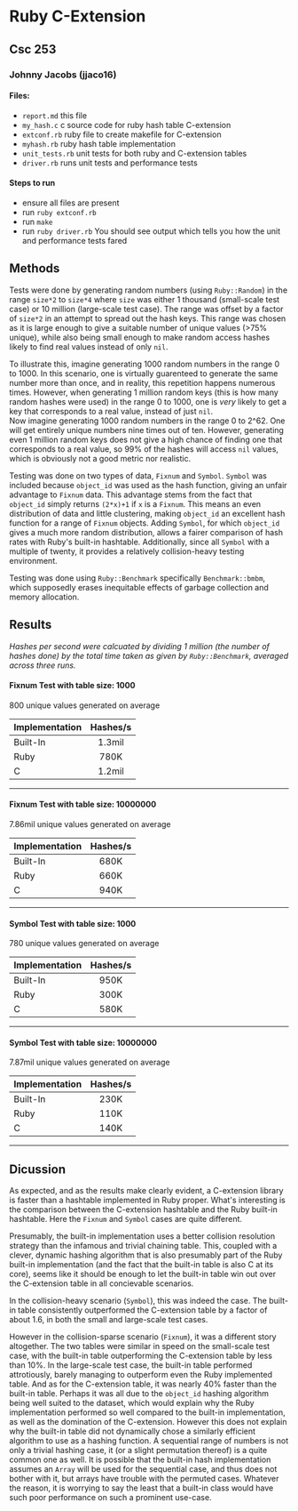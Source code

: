 # Ruby C-Extension
## Csc 253
### Johnny Jacobs (jjaco16)

#### Files:
- `report.md` this file
- `my_hash.c` c source code for ruby hash table C-extension
- `extconf.rb` ruby file to create makefile for C-extension
- `myhash.rb` ruby hash table implementation
- `unit_tests.rb` unit tests for both ruby and C-extension tables
- `driver.rb` runs unit tests and performance tests

#### Steps to run
- ensure all files are present
- run `ruby extconf.rb`
- run `make`
- run `ruby driver.rb`
You should see output which tells you how the unit and performance tests fared



## Methods

Tests were done by generating random numbers (using `Ruby::Random`) in the range `size*2` to `size*4` where `size` was either 1 thousand (small-scale test case) or 10 million (large-scale test case). The range was offset by a factor of `size*2` in an attempt to spread out the hash keys. This range was chosen as it is large enough to give a suitable number of unique values (>75% unique), while also being small enough to make random access hashes likely to find real values instead of only `nil`.

To illustrate this, imagine generating 1000 random numbers in the range 0 to 1000. In this scenario, one is virtually guarenteed to generate the same number more than once, and in reality, this repetition happens numerous times. However, when generating 1 million random keys (this is how many random hashes were used)  in the range 0 to 1000, one is *very* likely to get a key that corresponds to a real value, instead of just `nil`.  
Now imagine generating 1000 random numbers in the range 0 to 2^62. One will get entirely unique numbers nine times out of ten. However, generating even 1 million random keys does not give a high chance of finding one that corresponds to a real value, so 99% of the hashes will access `nil` values, which is obviously not a good metric nor realistic.

Testing was done on two types of data, `Fixnum` and `Symbol`. `Symbol` was included because `object_id` was used as the hash function, giving an unfair advantage to `Fixnum` data. This advantage stems from the fact that `object_id` simply returns `(2*x)+1` if `x` is a `Fixnum`. This means an even distribution of data and little clustering, making `object_id` an excellent hash function for a range of `Fixnum` objects. Adding `Symbol`, for which `object_id` gives a much more random distribution, allows a fairer comparison of hash rates with Ruby's built-in hashtable. Additionally, since all `Symbol` with a multiple of twenty, it provides a relatively collision-heavy testing environment.

Testing was done using `Ruby::Benchmark` specifically `Benchmark::bmbm`, which supposedly erases inequitable effects of garbage collection and memory allocation.

## Results

*Hashes per second were calcuated by dividing 1 million (the number of hashes done) by the total time taken as given by `Ruby::Benchmark`, averaged across three runs.*


#### Fixnum Test with table size: 1000

800 unique values generated on average

| Implementation | Hashes/s      |
|:-------------  |:-------------:|
| Built-In       | 1.3mil 		 |
| Ruby 		     | 780K		     |
| C 			 | 1.2mil 		 |

-----------------------------------------


#### Fixnum Test with table size: 10000000


7.86mil unique values generated on average

| Implementation | Hashes/s      |
|:-------------  |:-------------:|
| Built-In       | 680K 		 |
| Ruby 		     | 660K		     |
| C 			 | 940K 		 |

-----------------------------------------


#### Symbol Test with table size: 1000

780 unique values generated on average

| Implementation | Hashes/s      |
|:-------------  |:-------------:|
| Built-In       | 950K 		 |
| Ruby 		     | 300K		     |
| C 			 | 580K 		 |

-----------------------------------------


#### Symbol Test with table size: 10000000

7.87mil unique values generated on average

| Implementation | Hashes/s      |
|:-------------  |:-------------:|
| Built-In       | 230K 		 |
| Ruby 		     | 110K		     |
| C 			 | 140K 		 |

-----------------------------------------


## Dicussion

As expected, and as the results make clearly evident, a C-extension library is faster than a hashtable implemented in Ruby proper. What's interesting is the comparison between the C-extension hashtable and the Ruby built-in hashtable. Here the `Fixnum` and `Symbol` cases are quite different.

Presumably, the built-in implementation uses a better collision resolution strategy than the infamous and trivial chaining table. This, coupled with a clever, dynamic hashing algorithm that is also presumably part of the Ruby built-in implementation (and the fact that the built-in table is also C at its core), seems like it should be enough to let the built-in table win out over the C-extension table in all concievable scenarios.

In the collision-heavy scenario (`Symbol`), this was indeed the case. The built-in table consistently outperformed the C-extension table by a factor of about 1.6, in both the small and large-scale test cases.

However in the collision-sparse scenario (`Fixnum`), it was a different story altogether. The two tables were similar in speed on the small-scale test case, with the built-in table outperforming the C-extension table by less than 10%. In the large-scale test case, the built-in table performed attrotiously, barely managing to outperform even the Ruby implemented table. And as for the C-extension table, it was nearly 40% faster than the built-in table. 
Perhaps it was all due to the `object_id` hashing algorithm being well suited to the dataset, which would explain why the Ruby implementation performed so well compared to the built-in implementation, as well as the domination of the C-extension. However this does not explain why the built-in table did not dynamically chose a similarly efficient algorithm to use as a hashing function. A sequential range of numbers is not only a trivial hashing case, it (or a slight permutation thereof) is a quite common one as well. It is possible that the built-in hash implementation assumes an `Array` will be used for the sequential case, and thus does not bother with it, but arrays have trouble with the permuted cases. Whatever the reason, it is worrying to say the least that a built-in class would have such poor performance on such a prominent use-case.